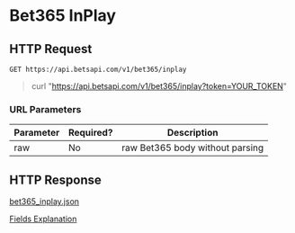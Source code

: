 # Bet365 InPlay

## HTTP Request

`GET https://api.betsapi.com/v1/bet365/inplay`

> curl "https://api.betsapi.com/v1/bet365/inplay?token=YOUR_TOKEN"

### URL Parameters

Parameter | Required? | Description
--------- | ------- | -----------
raw | No | raw Bet365 body without parsing

## HTTP Response

<a href="../samples/bet365_inplay.json" target="_blank">bet365_inplay.json</a>

[Fields Explanation](fields.md)